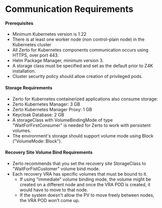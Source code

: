 # Communication Requirements

#### Prerequisites
- Minimum Kubernetes version is 1.22
- There is at least one worker node (non control-plain node) in the Kubernetes cluster
- All Zerto for Kubernetes components communication occurs using HTTPS, over port 443.
- Helm Package Manager, minimum version 3.
- A storage class must be specified and set as the default prior to Z4K installation.
- Cluster security policy should allow creation of privileged pods.

#### Storage Requirements
-	Zerto for Kubernetes containerized applications also consume storage:
-	Zerto Kubernetes Manager: 3 GB
-	Zerto Kubernetes Manager Proxy: 1 GB
-	Keycloak Database: 2 GB
-	A storageClass with VolumeBindingMode of type "WaitForFirstConsumer" is needed for Zerto to work with persistent volumes.
-	The environment's storage should support volume mode using Block ("VolumeMode: Block").

#### Recovery Site Volume Bind Requirements
- Zerto recommends that you set the recovery site StorageClass to "WaitForFistCustomer" volume bind mode.
- Each recovery VRA has specific volumes that must be bound to it.
    - If using "immediate" volume binding mode, the volume might be created on a different node and once the VRA POD is created, it would have to move to that node.
    - If the system doesn't allow the PV to move freely between nodes, the VRA POD won't come up.
